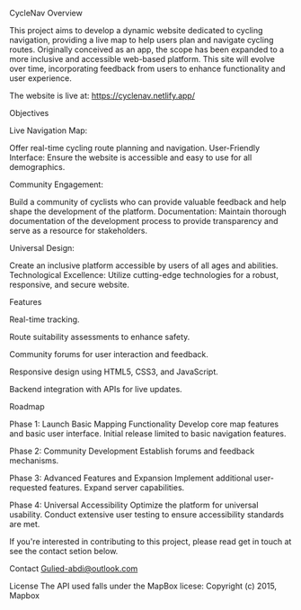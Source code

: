 CycleNav
Overview

This project aims to develop a dynamic website dedicated to cycling navigation, providing a live map to help users plan and navigate cycling routes. Originally conceived as an app, the scope has been expanded to a more inclusive and accessible web-based platform. This site will evolve over time, incorporating feedback from users to enhance functionality and user experience.

The website is live at: https://cyclenav.netlify.app/

Objectives

Live Navigation Map:

Offer real-time cycling route planning and navigation. User-Friendly Interface: Ensure the website is accessible and easy to use for all demographics.

Community Engagement:

Build a community of cyclists who can provide valuable feedback and help shape the development of the platform. Documentation: Maintain thorough documentation of the development process to provide transparency and serve as a resource for stakeholders.

Universal Design:

Create an inclusive platform accessible by users of all ages and abilities. Technological Excellence: Utilize cutting-edge technologies for a robust, responsive, and secure website.

Features

Real-time tracking.

Route suitability assessments to enhance safety.

Community forums for user interaction and feedback.

Responsive design using HTML5, CSS3, and JavaScript.

Backend integration with APIs for live updates.

Roadmap

Phase 1: Launch Basic Mapping Functionality Develop core map features and basic user interface. Initial release limited to basic navigation features.

Phase 2: Community Development Establish forums and feedback mechanisms.

Phase 3: Advanced Features and Expansion Implement additional user-requested features. Expand server capabilities.

Phase 4: Universal Accessibility Optimize the platform for universal usability. Conduct extensive user testing to ensure accessibility standards are met.

If you're interested in contributing to this project, please read get in touch at see the contact setion below.

Contact Gulied-abdi@outlook.com


License The API used falls under the MapBox licese: Copyright (c) 2015, Mapbox

